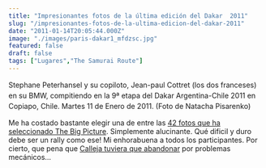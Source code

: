 ```yaml
---
title: "Impresionantes fotos de la última edición del Dakar  2011"
slug: "/impresionantes-fotos-de-la-ultima-edicion-del-dakar-2011"
date: "2011-01-14T20:05:44.000Z"
image: "./images/paris-dakar1_mfdzsc.jpg"
featured: false
draft: false
tags: ["Lugares","The Samurai Route"]
---
```



<span style="line-height: 1.5;">Stephane Peterhansel y su copiloto, Jean-paul Cottret (los dos franceses) en su BMW, compitiendo en la 9ª etapa del Dakar Argentina-Chile 2011 en Copiapo, Chile. Martes 11 de Enero de 2011. (Foto de Natacha Pisarenko)</span>

Me ha costado bastante elegir una de entre las [42 fotos que ha seleccionado The Big Picture](http://www.boston.com/bigpicture/2011/01/dakar_2011.html). Simplemente alucinante. Qué dificil y duro debe ser un rally como ese! Mi enhorabuena a todos los participantes. Por cierto, que pena que [Calleja tuviera que abandonar](http://www.elmundo.es/elmundo/2011/01/11/television/1294772382.html) por problemas mecánicos…



